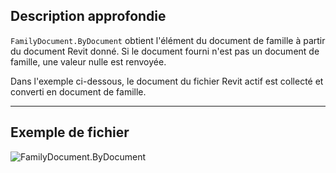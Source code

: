 ## Description approfondie
`FamilyDocument.ByDocument` obtient l'élément du document de famille à partir du document Revit donné. Si le document fourni n'est pas un document de famille, une valeur nulle est renvoyée.

Dans l'exemple ci-dessous, le document du fichier Revit actif est collecté et converti en document de famille.
___
## Exemple de fichier

![FamilyDocument.ByDocument](./Revit.Application.FamilyDocument.ByDocument_img.jpg)
